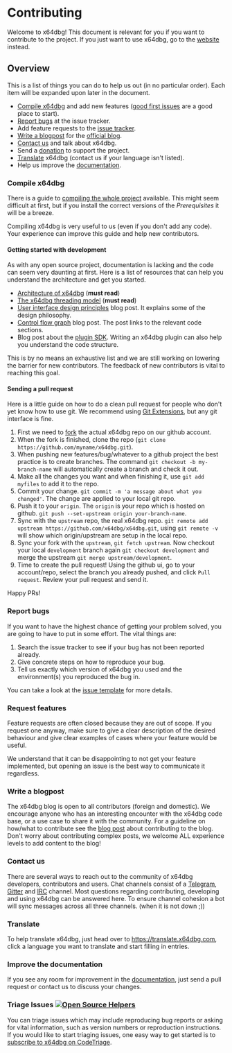 # Contributing

Welcome to x64dbg! This document is relevant for you if you want to contribute to the project. If you just want to use x64dbg, go to the [website](https://x64dbg.com) instead.

## Overview

This is a list of things you can do to help us out (in no particular order). Each item will be expanded upon later in the document.

- [Compile x64dbg](https://github.com/x64dbg/x64dbg/wiki/Compiling-the-whole-project) and add new features ([good first issues](https://easy.x64dbg.com) are a good place to start).
- [Report bugs](https://report.x64dbg.com) at the issue tracker.
- Add feature requests to the [issue tracker](https://issues.x64dbg.com).
- [Write a blogpost](https://x64dbg.com/blog/2016/07/09/Looking-for-writers.html) for the [official blog](https://blog.x64dbg.com).
- [Contact us](https://x64dbg.com/#contact) and talk about x64dbg.
- Send a [donation](https://donate.x64dbg.com) to support the project.
- [Translate](https://translate.x64dbg.com) x64dbg (contact us if your language isn't listed).
- Help us improve the [documentation](https://github.com/x64dbg/docs/issues).

### Compile x64dbg

There is a guide to [compiling the whole project](https://github.com/x64dbg/x64dbg/wiki/Compiling-the-whole-project) available. This might seem difficult at first, but if you install the correct versions of the *Prerequisites* it will be a breeze.

Compiling x64dbg is very useful to us (even if you don't add any code). Your experience can improve this guide and help new contributors.

#### Getting started with development

As with any open source project, documentation is lacking and the code can seem very daunting at first. Here is a list of resources that can help you understand the architecture and get you started.

- [Architecture of x64dbg](https://x64dbg.com/blog/2016/10/04/architecture-of-x64dbg.html) (**must read**)
- [The x64dbg threading model](https://x64dbg.com/blog/2016/10/20/threading-model.html) (**must read**)
- [User interface design principles](https://x64dbg.com/blog/2016/08/08/user-interface-design-principles.html) blog post. It explains some of the design philosophy.
- [Control flow graph](https://x64dbg.com/blog/2016/07/27/Control-flow-graph.html) blog post. The post links to the relevant code sections.
- Blog post about the [plugin SDK](https://x64dbg.com/blog/2016/07/30/x64dbg-plugin-sdk.html). Writing an x64dbg plugin can also help you understand the code structure.

This is by no means an exhaustive list and we are still working on lowering the barrier for new contributors. The feedback of new contributors is vital to reaching this goal.

#### Sending a pull request

Here is a little guide on how to do a clean pull request for people who don't yet know how to use git. We recommend using [Git Extensions](https://gitextensions.github.io), but any git interface is fine.

1. First we need to [fork](https://help.github.com/articles/fork-a-repo/) the actual x64dbg repo on our github account.
2. When the fork is finished, clone the repo (`git clone https://github.com/myname/x64dbg.git`).
3. When pushing new features/bug/whatever to a github project the best practice is to create branches. The command `git checkout -b my-branch-name` will automatically create a branch and check it out.
4. Make all the changes you want and when finishing it, use `git add myfiles` to add it to the repo.
5. Commit your change. `git commit -m 'a message about what you changed'`. The change are applied to your local git repo.
6. Push it to your `origin`. The `origin` is your repo which is hosted on github. `git push --set-upstream origin your-branch-name`.
7. Sync with the `upstream` repo, the real x64dbg repo. `git remote add upstream https://github.com/x64dbg/x64dbg.git`, using `git remote -v` will show which origin/upstream are setup in the local repo.
8. Sync your fork with the `upstream`, `git fetch upstream`. Now checkout your local `development` branch again `git checkout development` and merge the upstream `git merge upstream/development`.
9. Time to create the pull request! Using the github ui, go to your account/repo, select the branch you already pushed, and click `Pull request`. Review your pull request and send it.

Happy PRs!

### Report bugs

If you want to have the highest chance of getting your problem solved, you are going to have to put in some effort. The vital things are:

1. Search the issue tracker to see if your bug has not been reported already.
2. Give concrete steps on how to reproduce your bug.
3. Tell us exactly which version of x64dbg you used and the environment(s) you reproduced the bug in.

You can take a look at the [issue template](https://github.com/x64dbg/x64dbg/blob/development/.github/ISSUE_TEMPLATE.md) for more details.

### Request features

Feature requests are often closed because they are out of scope. If you request one anyway, make sure to give a clear description of the desired behaviour and give clear examples of cases where your feature would be useful.

We understand that it can be disappointing to not get your feature implemented, but opening an issue is the best way to communicate it regardless.

### Write a blogpost

The x64dbg blog is open to all contributors (foreign and domestic). We encourage anyone who has an interesting encounter with the x64dbg code base, or a use case to share it with the community. For a guideline on how/what to contribute see the [blog post](https://x64dbg.com/blog/2016/07/09/Looking-for-writers.html) about contributing to the blog. Don't worry about contributing complex posts, we welcome ALL experience levels to add content to the blog! 

### Contact us

There are several ways to reach out to the community of x64dbg developers, contributors and users. Chat channels consist of a [Telegram](https://telegram.me/x64dbg), [Gitter](https://gitter.x64dbg.com/) and [IRC](https://webchat.freenode.net/?channels=x64dbg) channel. Most questions regarding contributing, developing and using x64dbg can be answered here. To ensure channel cohesion a bot will sync messages across all three channels. (when it is not down ;))

### Translate

To help translate x64dbg, just head over to https://translate.x64dbg.com, click a language you want to translate and start filling in entries.

### Improve the documentation

If you see any room for improvement in the [documentation](https://help.x64dbg.com), just send a pull request or contact us to discuss your changes.

### Triage Issues [![Open Source Helpers](https://www.codetriage.com/x64dbg/x64dbg/badges/users.svg)](https://www.codetriage.com/x64dbg/x64dbg)

You can triage issues which may include reproducing bug reports or asking for vital information, such as version numbers or reproduction instructions. If you would like to start triaging issues, one easy way to get started is to [subscribe to x64dbg on CodeTriage](https://www.codetriage.com/x64dbg/x64dbg).
